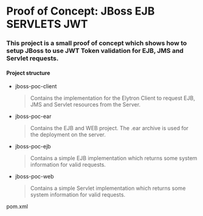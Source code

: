 # Proof of Concept: JBoss EJB SERVLETS JWT 

### This project is a small proof of concept which shows how to setup JBoss to use JWT Token validation for EJB, JMS and Servlet requests.

#### Project structure

- jboss-poc-client
  > Contains the implementation for the Elytron Client to request EJB, JMS and Servlet resources from the Server.

- jboss-poc-ear
  > Contains the EJB and WEB project. The .ear archive is used for the deployment on the server.

- jboss-poc-ejb
  > Contains a simple EJB implementation which returns some system information for valid requests.

- jboss-poc-web
  > Contains a simple Servlet implementation which returns some system information for valid requests.

pom.xml
